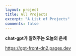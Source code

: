 ```yaml
---
layout: project
title: All Projects
excerpt: "A List of Projects"
comments: false
---
```


**chat-gpt가 알려주는 오늘의 운세**

https://gpt-front-dn2.pages.dev